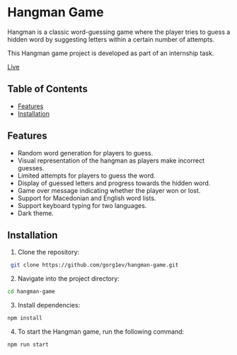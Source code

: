 # Hangman Game

Hangman is a classic word-guessing game where the player tries to guess a hidden word by suggesting letters within a certain number of attempts.

This Hangman game project is developed as part of an internship task.

[Live](https://hangman-hg.netlify.app/)

## Table of Contents

- [Features](#features)
- [Installation](#installation)

## Features

- Random word generation for players to guess.
- Visual representation of the hangman as players make incorrect guesses.
- Limited attempts for players to guess the word.
- Display of guessed letters and progress towards the hidden word.
- Game over message indicating whether the player won or lost.
- Support for Macedonian and English word lists.
- Support keyboard typing for two languages.
- Dark theme.

## Installation

1. Clone the repository:

```sh
 git clone https://github.com/gorg1ev/hangman-game.git
```

2. Navigate into the project directory:

```sh
cd hangman-game
```

3. Install dependencies:

```sh
npm install
```

4. To start the Hangman game, run the following command:

```sh
npm run start
```
